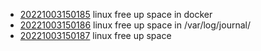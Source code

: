 - [20221003150185](/zet/20221003150185/README.md) linux free up space in docker
- [20221003150186](/zet/20221003150186/README.md) linux free up space in /var/log/journal/
- [20221003150187](/zet/20221003150187/README.md) linux free up space
